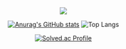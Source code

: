 <div align=center>
<img src="https://capsule-render.vercel.app/api?type=venom&color=7ea5ac&height=150&section=header&text=Call%20me%20yuha122.&strokeWidth=1&stroke=5f848a&fontColor=ffffff&fontSize=90"/>

[![Anurag's GitHub stats](https://github-readme-stats.vercel.app/api?username=yuha122&show_icons=true&theme=catppuccin_latte&show_icons=false)](https://github.com/anuraghazra/github-readme-stats)
![Top Langs](https://github-readme-stats.vercel.app/api/top-langs/?username=yuha122&layout=compact&theme=catppuccin_latte)

[![Solved.ac Profile](http://mazassumnida.wtf/api/v2/generate_badge?boj=yuhalee)](https://solved.ac/yuhalee/)


</div>

